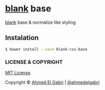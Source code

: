 # [blank](https://github.com/ahmedelgabri/blank) base

[blank](https://github.com/ahmedelgabri/blank) base & normalize like styling

## Instalation

```sh
$ bower install --save blank-css-base
```

### LICENSE & COPYRIGHT
[MIT License](http://opensource.org/licenses/MIT).

Copyright © [Ahmed El Gabri](http://gabri.me) | [@ahmedelgabri](http://twitter.comahmedelgabri)
